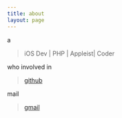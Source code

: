 ```yaml
---
title: about
layout: page
---
```


a

> iOS Dev | PHP | Appleist| Coder

who involved in 

> [github](https://github.com/red3)

mail 

> [gmail](mailto:heruicross@gmail.com)


